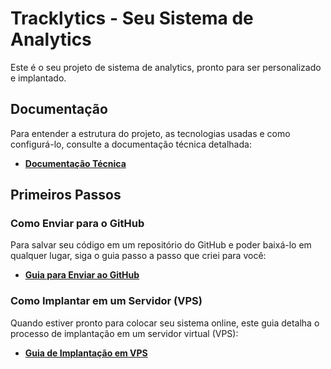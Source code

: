 # Tracklytics - Seu Sistema de Analytics

Este é o seu projeto de sistema de analytics, pronto para ser personalizado e implantado.

## Documentação

Para entender a estrutura do projeto, as tecnologias usadas e como configurá-lo, consulte a documentação técnica detalhada:

- **[Documentação Técnica](./src/README.md)**

## Primeiros Passos

### Como Enviar para o GitHub

Para salvar seu código em um repositório do GitHub e poder baixá-lo em qualquer lugar, siga o guia passo a passo que criei para você:

- **[Guia para Enviar ao GitHub](./GITHUB_GUIDE.md)**

### Como Implantar em um Servidor (VPS)

Quando estiver pronto para colocar seu sistema online, este guia detalha o processo de implantação em um servidor virtual (VPS):

- **[Guia de Implantação em VPS](./DEPLOY.md)**
